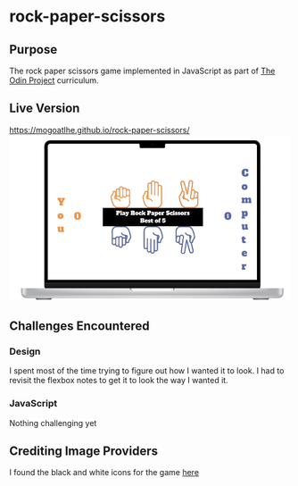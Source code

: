 # rock-paper-scissors

## Purpose
The rock paper scissors game implemented in JavaScript as part of [The Odin Project](https://theodinproject.com) curriculum.


## Live Version

https://mogoatlhe.github.io/rock-paper-scissors/
![](images/design.png)


## Challenges Encountered

### Design
I spent most of the time trying to figure out how I wanted it to look. I had to revisit the flexbox notes to get it to look the way I wanted it.

### JavaScript
Nothing challenging yet

## Crediting Image Providers

I found the black and white icons for the game [here](https://thenounproject.com/browse/icons/term/rock-paper-scissors/?iconspage=1)